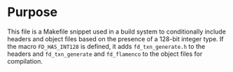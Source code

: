 # Purpose
This file is a Makefile snippet used in a build system to conditionally include headers and object files based on the presence of a 128-bit integer type. If the macro `FD_HAS_INT128` is defined, it adds `fd_txn_generate.h` to the headers and `fd_txn_generate` and `fd_flamenco` to the object files for compilation.
